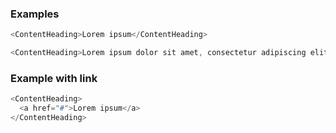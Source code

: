 ### Examples

```js
<ContentHeading>Lorem ipsum</ContentHeading>
```

```js
<ContentHeading>Lorem ipsum dolor sit amet, consectetur adipiscing elit</ContentHeading>
```

### Example with link

```js
<ContentHeading>
  <a href="#">Lorem ipsum</a>
</ContentHeading>
```
